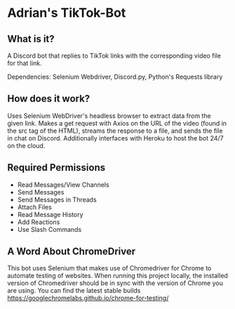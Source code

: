 # Adrian's TikTok-Bot
## What is it?
A Discord bot that replies to TikTok links with the corresponding video file for that link.

Dependencies: Selenium Webdriver, Discord.py, Python's Requests library

## How does it work?
Uses Selenium WebDriver's headless browser to extract data from the given link.
Makes a get request with Axios on the URL of the video (found in the src tag of the HTML), streams the response to a file, and sends the file in chat on Discord.
Additionally interfaces with Heroku to host the bot 24/7 on the cloud.

## Required Permissions
- Read Messages/View Channels
- Send Messages
- Send Messages in Threads
- Attach Files
- Read Message History
- Add Reactions
- Use Slash Commands

## A Word About ChromeDriver
This bot uses Selenium that makes use of Chromedriver for Chrome to automate testing of websites.
When running this project locally, the installed version of Chromedriver should be in sync with the version of Chrome you are using.
You can find the latest stable builds  
https://googlechromelabs.github.io/chrome-for-testing/